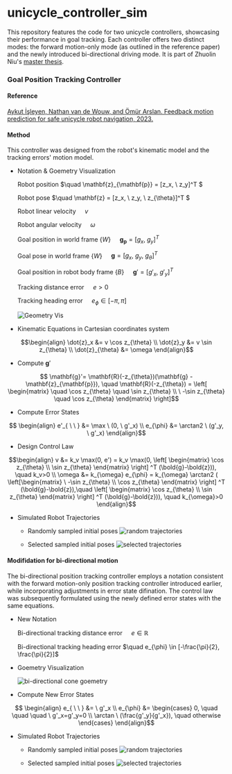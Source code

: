 # unicycle_controller_sim
This repository features the code for two unicycle controllers, showcasing their performance in goal tracking. Each controller offers two distinct modes: the forward motion-only mode (as outlined in the reference paper) and the newly introduced bi-directional driving mode. It is part of Zhuolin Niu's [master thesis](https://escholarship.org/content/qt1jd778fm/qt1jd778fm.pdf).

### Goal Position Tracking Controller
#### Reference 

[Aykut İşleyen, Nathan van de Wouw, and Ömür Arslan. Feedback motion prediction for
safe unicycle robot navigation, 2023.](https://arxiv.org/pdf/2209.12648.pdf)

#### Method

This controller was designed from the robot's kinematic model and the tracking errors' motion model. 

* Notation & Goemetry Visualization

    Robot position $\quad \mathbf{z}_{\mathbf{p}} = [z_x, \ z_y]^T $

    Robot pose $\quad \mathbf{z} = [z_x, \ z_y, \ z_{\theta}]^T $

    Robot linear velocity $\quad v$

    Robot angular velocity $\quad \omega$

    Goal position in world frame $\{ W \}$ $\quad \mathbf{g}_{\mathbf{p}} = [g_x, \ g_y]^T$

    Goal pose in world frame $\{ W \}$ $\quad \mathbf{g} = [g_x, \ g_y, \ g_{\theta}]^T$

    Goal position in robot body frame $\{ B \}$ $\quad \mathbf{g}'=[g'_x, \ g'_y]^T$

    Tracking distance error $\quad e >0$

    Tracking heading error $\quad e_{\phi} \in [-\pi, \pi]$

    ![Geometry Vis](https://github.com/Mumamuye413/unicycle_controller_sim/blob/main/readme_fig/bdcone_geo.png)
    
* Kinematic Equations in Cartesian coordinates system

```math
\begin{align}
    \dot{z}_x &= v \cos z_{\theta} \\
    \dot{z}_y &= v \sin z_{\theta} \\
    \dot{z}_{\theta} &= \omega
\end{align}
```

* Compute $\mathbf{g}'$

```math
    \mathbf{g}'= \mathbf{R}(-z_{\theta})(\mathbf{g} - \mathbf{z}_{\mathbf{p}}), 
    \quad \mathbf{R}(-z_{\theta}) = \left[ \begin{matrix} \quad \cos z_{\theta} \quad \sin z_{\theta} \\ \ -\sin z_{\theta} \quad \cos z_{\theta} \end{matrix} \right]
```

* Compute Error States

```math
    \begin{align}
    e'_{ \ \ } &= \max \ (0, \ g'_x) \\
    e_{\phi} &= \arctan2 \ (g'_y, \ g'_x)
    \end{align}
```

* Design Control Law

```math
\begin{align}
    v &= k_v \max(0, e') = k_v \max(0, \left[ \begin{matrix}  \cos z_{\theta} \\ \sin z_{\theta}  \end{matrix} \right] ^T (\bold{g}-\bold{z})), \quad k_v>0
    \\
    \omega &= k_{\omega} e_{\phi} = k_{\omega} \arctan2 ( \left[\begin{matrix} \ -\sin z_{\theta} \\ \cos z_{\theta} \end{matrix} \right] ^T (\bold{g}-\bold{z}),\quad \left[ \begin{matrix} \cos z_{\theta} \\ \sin z_{\theta} \end{matrix} \right] ^T (\bold{g}-\bold{z})), \quad k_{\omega}>0
\end{align}
```

* Simulated Robot Trajectories
    * Randomly sampled initial poses
    ![random trajectories](/fig/Cone_GoalFixed_RandomInit_Trajectories.png)

    * Selected sampled initial poses
    ![selected trajectories](/fig/Cone_GoalFixed_SelectInit_Trajectories.png)

#### Modifidation for bi-directional motion

The bi-directional position tracking controller employs a notation consistent with the forward motion-only position tracking controller introduced earlier, while incorporating adjustments in error state difination. The control law was subsequently formulated using the newly defined error states with the same equations.

* New Notation

    Bi-directional tracking distance error $\quad e \in \mathbb{R}$

    Bi-directional tracking heading error $\quad e_{\phi} \in [-\frac{\pi}{2}, \frac{\pi}{2}]$

* Goemetry Visualization

    ![bi-directional cone goemetry](/readme_fig/bdcone_geo.png)

* Compute New Error States

```math
    \begin{align}
    e_{ \ \ } &= \ g'_x \\
    e_{\phi} &= \begin{cases}
    0, \quad \quad \quad \  g'_x=g'_y=0 \\
    \arctan \ (\frac{g'_y}{g'_x}), \quad  otherwise
    \end{cases}
    \end{align}
```

* Simulated Robot Trajectories

    * Randomly sampled initial poses
    ![random trajectories](/fig/ConeBD_GoalFixed_RandomInit_Trajectories.png)

    * Selected sampled initial poses
    ![selected trajectories](/fig/ConeBD_GoalFixed_SelectInit_Trajectories.png)









